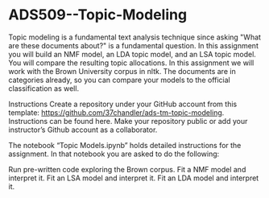 # ADS509--Topic-Modeling
Topic modeling is a fundamental text analysis technique since asking "What are these documents about?" is a fundamental question. In this assignment you will build an NMF model, an LDA topic model, and an LSA topic model. You will compare the resulting topic allocations. In this assignment we will work with the Brown University corpus in nltk. The documents are in categories already, so you can compare your models to the official classification as well.

Instructions
Create a repository under your GitHub account from this template: https://github.com/37chandler/ads-tm-topic-modeling. Instructions can be found here. Make your repository public or add your instructor’s Github account as a collaborator.

The notebook “Topic Models.ipynb” holds detailed instructions for the assignment. In that notebook you are asked to do the following:

Run pre-written code exploring the Brown corpus.
Fit a NMF model and interpret it.
Fit an LSA model and interpret it.
Fit an LDA model and interpret it.
